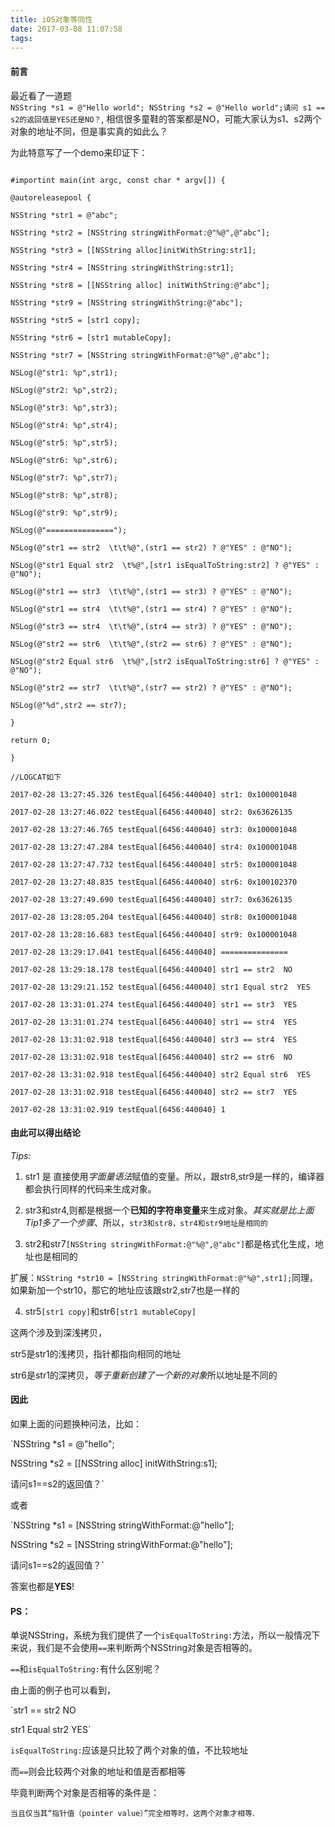 ```yaml
---
title: iOS对象等同性
date: 2017-03-08 11:07:58
tags:
---
```


#### 前言

最近看了一道题  
`NSString *s1 = @"Hello world"; NSString *s2 = @"Hello world";请问 s1 == s2的返回值是YES还是NO？`,
相信很多童鞋的答案都是NO，可能大家认为s1、s2两个对象的地址不同，但是事实真的如此么？

为此特意写了一个demo来印证下：
<!--more-->

```

#importint main(int argc, const char * argv[]) {

@autoreleasepool {

NSString *str1 = @"abc";

NSString *str2 = [NSString stringWithFormat:@"%@",@"abc"];

NSString *str3 = [[NSString alloc]initWithString:str1];

NSString *str4 = [NSString stringWithString:str1];

NSString *str8 = [[NSString alloc] initWithString:@"abc"];

NSString *str9 = [NSString stringWithString:@"abc"];

NSString *str5 = [str1 copy];

NSString *str6 = [str1 mutableCopy];

NSString *str7 = [NSString stringWithFormat:@"%@",@"abc"];

NSLog(@"str1: %p",str1);

NSLog(@"str2: %p",str2);

NSLog(@"str3: %p",str3);

NSLog(@"str4: %p",str4);

NSLog(@"str5: %p",str5);

NSLog(@"str6: %p",str6);

NSLog(@"str7: %p",str7);

NSLog(@"str8: %p",str8);

NSLog(@"str9: %p",str9);

NSLog(@"===============");

NSLog(@"str1 == str2  \t\t%@",(str1 == str2) ? @"YES" : @"NO");

NSLog(@"str1 Equal str2  \t%@",[str1 isEqualToString:str2] ? @"YES" : @"NO");

NSLog(@"str1 == str3  \t\t%@",(str1 == str3) ? @"YES" : @"NO");

NSLog(@"str1 == str4  \t\t%@",(str1 == str4) ? @"YES" : @"NO");

NSLog(@"str3 == str4  \t\t%@",(str4 == str3) ? @"YES" : @"NO");

NSLog(@"str2 == str6  \t\t%@",(str2 == str6) ? @"YES" : @"NO");

NSLog(@"str2 Equal str6  \t%@",[str2 isEqualToString:str6] ? @"YES" : @"NO");

NSLog(@"str2 == str7  \t\t%@",(str7 == str2) ? @"YES" : @"NO");

NSLog(@"%d",str2 == str7);

}

return 0;

}

//LOGCAT如下

2017-02-28 13:27:45.326 testEqual[6456:440040] str1: 0x100001048

2017-02-28 13:27:46.022 testEqual[6456:440040] str2: 0x63626135

2017-02-28 13:27:46.765 testEqual[6456:440040] str3: 0x100001048

2017-02-28 13:27:47.284 testEqual[6456:440040] str4: 0x100001048

2017-02-28 13:27:47.732 testEqual[6456:440040] str5: 0x100001048

2017-02-28 13:27:48.835 testEqual[6456:440040] str6: 0x100102370

2017-02-28 13:27:49.690 testEqual[6456:440040] str7: 0x63626135

2017-02-28 13:28:05.204 testEqual[6456:440040] str8: 0x100001048

2017-02-28 13:28:16.683 testEqual[6456:440040] str9: 0x100001048

2017-02-28 13:29:17.041 testEqual[6456:440040] ===============

2017-02-28 13:29:18.178 testEqual[6456:440040] str1 == str2  NO

2017-02-28 13:29:21.152 testEqual[6456:440040] str1 Equal str2  YES

2017-02-28 13:31:01.274 testEqual[6456:440040] str1 == str3  YES

2017-02-28 13:31:01.274 testEqual[6456:440040] str1 == str4  YES

2017-02-28 13:31:02.918 testEqual[6456:440040] str3 == str4  YES

2017-02-28 13:31:02.918 testEqual[6456:440040] str2 == str6  NO

2017-02-28 13:31:02.918 testEqual[6456:440040] str2 Equal str6  YES

2017-02-28 13:31:02.918 testEqual[6456:440040] str2 == str7  YES

2017-02-28 13:31:02.919 testEqual[6456:440040] 1

```

#### 由此可以得出结论

*Tips:*

1. str1 是 直接使用*字面量语法*赋值的变量。所以，跟str8,str9是一样的，编译器都会执行同样的代码来生成对象。

2. str3和str4,则都是根据一个**已知的字符串变量**来生成对象。*其实就是比上面Tip1多了一个步骤*、所以，`str3和str8，str4和str9地址是相同的`

3. str2和str7`[NSString stringWithFormat:@"%@",@"abc"]`都是格式化生成，地址也是相同的

扩展：`NSString *str10 = [NSString stringWithFormat:@"%@",str1];`同理，如果新加一个str10，那它的地址应该跟str2,str7也是一样的

4. str5`[str1 copy]`和str6`[str1 mutableCopy]`

这两个涉及到深浅拷贝，

str5是str1的浅拷贝，指针都指向相同的地址

str6是str1的深拷贝，*等于重新创建了一个新的对象*所以地址是不同的

#### 因此

如果上面的问题换种问法，比如：

`NSString *s1 = @"hello";

NSString *s2 = [[NSString alloc] initWithString:s1];

请问s1==s2的返回值？`

或者

`NSString *s1 = [NSString stringWithFormat:@"hello"];

NSString *s2 = [NSString stringWithFormat:@"hello"];

请问s1==s2的返回值？`

答案也都是**YES**!

#### PS：

单说NSString，系统为我们提供了一个`isEqualToString:`方法，所以一般情况下来说，我们是不会使用`==`来判断两个NSString对象是否相等的。

`==`和`isEqualToString:`有什么区别呢？

由上面的例子也可以看到，

`str1 == str2  NO

str1 Equal str2  YES`

`isEqualToString:`应该是只比较了两个对象的值，不比较地址

而`==`则会比较两个对象的地址和值是否都相等

毕竟判断两个对象是否相等的条件是：

`当且仅当其“指针值（pointer value）”完全相等时，这两个对象才相等`.
